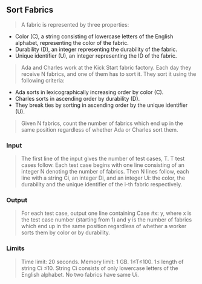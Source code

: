## Sort Fabrics
>A fabric is represented by three properties:

- Color (C), a string consisting of lowercase letters of the English alphabet, representing the color of the fabric.
- Durability (D), an integer representing the durability of the fabric.
- Unique identifier (U), an integer representing the ID of the fabric.
>Ada and Charles work at the Kick Start fabric factory. Each day they receive N fabrics, and one of them has to sort it. They sort it using the following criteria:

- Ada sorts in lexicographically increasing order by color (C).
- Charles sorts in ascending order by durability (D).
- They break ties by sorting in ascending order by the unique identifier (U).
>Given N fabrics, count the number of fabrics which end up in the same position regardless of whether Ada or Charles sort them.

### Input
>The first line of the input gives the number of test cases, T. T test cases follow.
Each test case begins with one line consisting of an integer N denoting the number of fabrics. Then N lines follow, each line with a string Ci, an integer Di, and an integer Ui: the color, the durability and the unique identifier of the i-th fabric respectively.

### Output
>For each test case, output one line containing Case #x: y, where x is the test case number (starting from 1) and y is the number of fabrics which end up in the same position regardless of whether a worker sorts them by color or by durability.

### Limits
> Time limit: 20 seconds.
Memory limit: 1 GB.
1≤T≤100.
1≤ length of string Ci ≤10.
String Ci consists of only lowercase letters of the English alphabet.
No two fabrics have same Ui.
